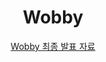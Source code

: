 <div align="center">
  
  # Wobby
  <a href ="https://drive.google.com/file/d/1t4TxppAxW2kGNkapUYRMr4JYd6SHlUoG/view?usp=sharing">Wobby 최종 발표 자료</a>
  </div>
